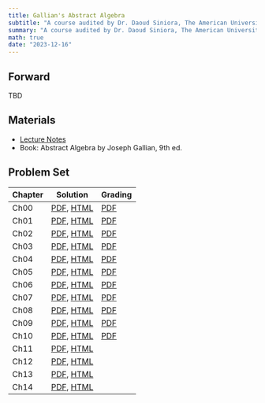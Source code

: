 ```yaml
---
title: Gallian's Abstract Algebra
subtitle: "A course audited by Dr. Daoud Siniora, The American University in Cairo (AUC)"
summary: "A course audited by Dr. Daoud Siniora, The American University in Cairo (AUC)"
math: true
date: "2023-12-16"
---
```


## Forward
TBD

## Materials
- [Lecture Notes](https://sites.google.com/view/daoudsiniora/lecture-notes)
- Book: Abstract Algebra by Joseph Gallian, 9th ed.

## Problem Set

| Chapter      | Solution  | Grading |
|--------------|-----------|---------|
| Ch00         | [PDF](./ch00_sol.pdf), [HTML](/siniora-algebra-post/pset00)| [PDF](./ch00_graded.pdf) |
| Ch01         | [PDF](./ch01_sol.pdf), [HTML](/siniora-algebra-post/pset01)| [PDF](./ch01_graded.pdf) |
| Ch02         | [PDF](./ch02_sol.pdf), [HTML](/siniora-algebra-post/pset02)| [PDF](./ch02_graded.pdf) |
| Ch03         | [PDF](./ch03_sol.pdf), [HTML](/siniora-algebra-post/pset03)| [PDF](./ch03_graded.pdf) |
| Ch04         | [PDF](./ch04_sol.pdf), [HTML](/siniora-algebra-post/pset04)| [PDF](./ch04_graded.pdf) |
| Ch05         | [PDF](./ch05_sol.pdf), [HTML](/siniora-algebra-post/pset05)| [PDF](./ch05_graded.pdf) |
| Ch06         | [PDF](./ch06_sol.pdf), [HTML](/siniora-algebra-post/pset06)| [PDF](./ch06_graded.pdf) |
| Ch07         | [PDF](./ch07_sol.pdf), [HTML](/siniora-algebra-post/pset07)| [PDF](./ch07_graded.pdf) |
| Ch08         | [PDF](./ch08_sol.pdf), [HTML](/siniora-algebra-post/pset08)| [PDF](./ch08_graded.pdf) |
| Ch09         | [PDF](./ch09_sol.pdf), [HTML](/siniora-algebra-post/pset09)| [PDF](./ch09_graded.pdf) |
| Ch10         | [PDF](./ch10_sol.pdf), [HTML](/siniora-algebra-post/pset10)| [PDF](./ch10_graded.pdf) |
| Ch11         | [PDF](./ch11_sol.pdf), [HTML](/siniora-algebra-post/pset11)| |
| Ch12         | [PDF](./ch12_sol.pdf), [HTML](/siniora-algebra-post/pset12)| |
| Ch13         | [PDF](./ch13_sol.pdf), [HTML](/siniora-algebra-post/pset13)| |
| Ch14         | [PDF](./ch14_sol.pdf), [HTML](/siniora-algebra-post/pset14)| |
